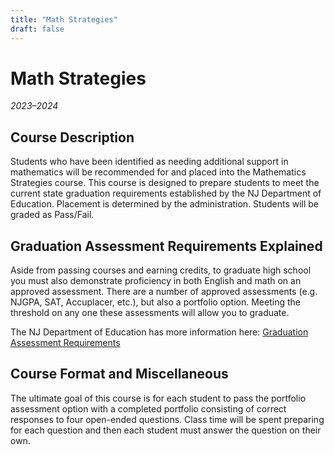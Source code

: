 ```yaml
---
title: "Math Strategies"
draft: false
---
```


# Math Strategies
_2023–2024_

## Course Description
Students who have been identified as needing additional support in mathematics will be recommended for and placed into the Mathematics Strategies course. This course is designed to prepare students to meet the current state graduation requirements established by the NJ Department of Education. Placement is determined by the administration. Students will be graded as Pass/Fail.


## Graduation Assessment Requirements Explained
Aside from passing courses and earning credits, to graduate high school you must also demonstrate proficiency in both English and math on an approved assessment. There are a number of approved assessments (e.g. NJGPA, SAT, Accuplacer, etc.), but also a portfolio option. Meeting the threshold on any one these assessments will allow you to graduate. 

The NJ Department of Education has more information here: [Graduation Assessment Requirements](https://www.nj.gov/education/assessment/requirements/)

## Course Format and Miscellaneous
The ultimate goal of this course is for each student to pass the portfolio assessment option with a completed portfolio consisting of correct responses to four open-ended questions. Class time will be spent preparing for each question and then each student must answer the question on their own.